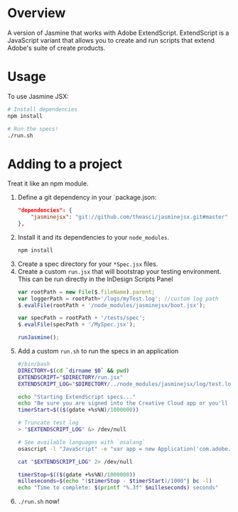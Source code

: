 # Overview

A version of Jasmine that works with Adobe ExtendScript.  ExtendScript is a JavaScript variant that allows you to create and run scripts that extend Adobe's suite of create products.

# Usage
To use Jasmine JSX:

```sh
# Install dependencies
npm install

# Run the specs!
./run.sh
```

# Adding to a project

Treat it like an npm module.

1. Define a git dependency in your `package.json:
    ```json
    "dependencies": {
        "jasminejsx": "git://github.com/theasci/jasminejsx.git#master"
    },
    ```
1. Install it and its dependencies to your `node_modules`.
    ```sh
    npm install
    ```
1. Create a spec directory for your `*Spec.jsx` files.
1. Create a custom `run.jsx` that will bootstrap your testing environment. This can be run directly in the InDesign Scripts Panel 
    ```js
    var rootPath = new File($.fileName).parent; 
    var loggerPath = rootPath+'/logs/myTest.log'; //custom log path 
    $.evalFile(rootPath + '/node_modules/jasminejsx/boot.jsx');

    var specPath = rootPath + '/tests/spec';
    $.evalFile(specPath + '/MySpec.jsx');

    runJasmine();
    ```
1. Add a custom `run.sh` to run the specs in an application
    ```sh
    #/bin/bash
    DIRECTORY=$(cd `dirname $0` && pwd)
    EXTENDSCRIPT="$DIRECTORY/run.jsx"
    EXTENDSCRIPT_LOG="$DIRECTORY/../node_modules/jasminejsx/log/test.log"

    echo "Starting ExtendScript specs..."
    echo "Be sure you are signed into the Creative Cloud app or you'll get no output from the test suite."
    timerStart=$(($(gdate +%s%N)/1000000))

    # Truncate test log
    > "$EXTENDSCRIPT_LOG" &> /dev/null

    # See available languages with `osalang`
    osascript -l "JavaScript" -e "var app = new Application('com.adobe.indesign'); app.doScript('$EXTENDSCRIPT', {language: 'javascript'});"

    cat "$EXTENDSCRIPT_LOG" 2> /dev/null

    timerStop=$(($(gdate +%s%N)/1000000))
    milleseconds=$(echo "($timerStop - $timerStart)/1000"| bc -l)
    echo "Time to complete: $(printf "%.3f" $milleseconds) seconds"
    ```
1. `./run.sh` now!